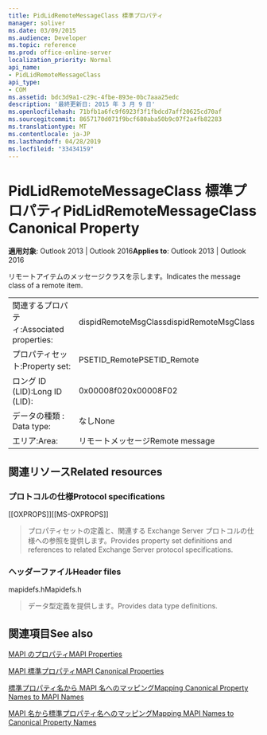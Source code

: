```yaml
---
title: PidLidRemoteMessageClass 標準プロパティ
manager: soliver
ms.date: 03/09/2015
ms.audience: Developer
ms.topic: reference
ms.prod: office-online-server
localization_priority: Normal
api_name:
- PidLidRemoteMessageClass
api_type:
- COM
ms.assetid: bdc3d9a1-c29c-4fbe-893e-0bc7aaa25edc
description: '最終更新日: 2015 年 3 月 9 日'
ms.openlocfilehash: 71bfb1a6fc9f6923f3f1fbdcd7aff20625cd70af
ms.sourcegitcommit: 8657170d071f9bcf680aba50b9c07f2a4fb82283
ms.translationtype: MT
ms.contentlocale: ja-JP
ms.lasthandoff: 04/28/2019
ms.locfileid: "33434159"
---
```

# <a name="pidlidremotemessageclass-canonical-property"></a><span data-ttu-id="22f6f-103">PidLidRemoteMessageClass 標準プロパティ</span><span class="sxs-lookup"><span data-stu-id="22f6f-103">PidLidRemoteMessageClass Canonical Property</span></span>

  
  
<span data-ttu-id="22f6f-104">**適用対象**: Outlook 2013 | Outlook 2016</span><span class="sxs-lookup"><span data-stu-id="22f6f-104">**Applies to**: Outlook 2013 | Outlook 2016</span></span> 
  
<span data-ttu-id="22f6f-105">リモートアイテムのメッセージクラスを示します。</span><span class="sxs-lookup"><span data-stu-id="22f6f-105">Indicates the message class of a remote item.</span></span>
  
|||
|:-----|:-----|
|<span data-ttu-id="22f6f-106">関連するプロパティ:</span><span class="sxs-lookup"><span data-stu-id="22f6f-106">Associated properties:</span></span>  <br/> |<span data-ttu-id="22f6f-107">dispidRemoteMsgClass</span><span class="sxs-lookup"><span data-stu-id="22f6f-107">dispidRemoteMsgClass</span></span>  <br/> |
|<span data-ttu-id="22f6f-108">プロパティセット:</span><span class="sxs-lookup"><span data-stu-id="22f6f-108">Property set:</span></span>  <br/> |<span data-ttu-id="22f6f-109">PSETID_Remote</span><span class="sxs-lookup"><span data-stu-id="22f6f-109">PSETID_Remote</span></span>  <br/> |
|<span data-ttu-id="22f6f-110">ロング ID (LID):</span><span class="sxs-lookup"><span data-stu-id="22f6f-110">Long ID (LID):</span></span>  <br/> |<span data-ttu-id="22f6f-111">0x00008f02</span><span class="sxs-lookup"><span data-stu-id="22f6f-111">0x00008F02</span></span>  <br/> |
|<span data-ttu-id="22f6f-112">データの種類 : </span><span class="sxs-lookup"><span data-stu-id="22f6f-112">Data type:</span></span>  <br/> |<span data-ttu-id="22f6f-113">なし</span><span class="sxs-lookup"><span data-stu-id="22f6f-113">None</span></span>  <br/> |
|<span data-ttu-id="22f6f-114">エリア:</span><span class="sxs-lookup"><span data-stu-id="22f6f-114">Area:</span></span>  <br/> |<span data-ttu-id="22f6f-115">リモートメッセージ</span><span class="sxs-lookup"><span data-stu-id="22f6f-115">Remote message</span></span>  <br/> |
   
## <a name="related-resources"></a><span data-ttu-id="22f6f-116">関連リソース</span><span class="sxs-lookup"><span data-stu-id="22f6f-116">Related resources</span></span>

### <a name="protocol-specifications"></a><span data-ttu-id="22f6f-117">プロトコルの仕様</span><span class="sxs-lookup"><span data-stu-id="22f6f-117">Protocol specifications</span></span>

<span data-ttu-id="22f6f-118">[[OXPROPS]]</span><span class="sxs-lookup"><span data-stu-id="22f6f-118">[[MS-OXPROPS]]</span></span> 
  
> <span data-ttu-id="22f6f-119">プロパティセットの定義と、関連する Exchange Server プロトコルの仕様への参照を提供します。</span><span class="sxs-lookup"><span data-stu-id="22f6f-119">Provides property set definitions and references to related Exchange Server protocol specifications.</span></span>
    
### <a name="header-files"></a><span data-ttu-id="22f6f-120">ヘッダーファイル</span><span class="sxs-lookup"><span data-stu-id="22f6f-120">Header files</span></span>

<span data-ttu-id="22f6f-121">mapidefs.h</span><span class="sxs-lookup"><span data-stu-id="22f6f-121">Mapidefs.h</span></span>
  
> <span data-ttu-id="22f6f-122">データ型定義を提供します。</span><span class="sxs-lookup"><span data-stu-id="22f6f-122">Provides data type definitions.</span></span>
    
## <a name="see-also"></a><span data-ttu-id="22f6f-123">関連項目</span><span class="sxs-lookup"><span data-stu-id="22f6f-123">See also</span></span>



[<span data-ttu-id="22f6f-124">MAPI のプロパティ</span><span class="sxs-lookup"><span data-stu-id="22f6f-124">MAPI Properties</span></span>](mapi-properties.md)
  
[<span data-ttu-id="22f6f-125">MAPI 標準プロパティ</span><span class="sxs-lookup"><span data-stu-id="22f6f-125">MAPI Canonical Properties</span></span>](mapi-canonical-properties.md)
  
[<span data-ttu-id="22f6f-126">標準プロパティ名から MAPI 名へのマッピング</span><span class="sxs-lookup"><span data-stu-id="22f6f-126">Mapping Canonical Property Names to MAPI Names</span></span>](mapping-canonical-property-names-to-mapi-names.md)
  
[<span data-ttu-id="22f6f-127">MAPI 名から標準プロパティ名へのマッピング</span><span class="sxs-lookup"><span data-stu-id="22f6f-127">Mapping MAPI Names to Canonical Property Names</span></span>](mapping-mapi-names-to-canonical-property-names.md)

